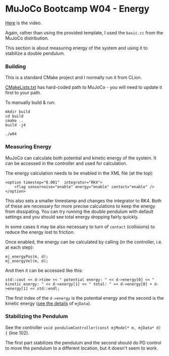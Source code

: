 # MuJoCo Bootcamp W04 - Energy

[Here](https://www.youtube.com/watch?v=HYVPysAGp6g&list=PLc7bpbeTIk758Ad3fkSywdxHWpBh9PM0G&index=9) is the video.

Again, rather than using the provided template, I used the `basic.cc` from the MuJoCo distribution.

This section is about measuring energy of the system and using it to stabilize a double pendulum.

### Building
This is a standard CMake project and I normally run it from CLion.

[CMakeLists.txt](CMakeLists.txt) has hard-coded path to MuJoCo - you will need to update it first to your path.

To manually build & run:

    mkdir build
    cd build
    cmake ..
    build -j4

    ./w04

### Measuring Energy
MuJoCo can calculate both potential and kinetic energy of the system. It can be accessed in the controller and used for calculation.

The energy calculation needs to be enabled in the XML file (at the top):

	<option timestep="0.001"  integrator="RK4">
		<flag sensornoise="enable" energy="enable" contact="enable" />
	</option>

This also sets a smaller timestamp and changes the integrator to RK4. Both of these are necessary for more precise calculations to keep the energy from dissipating.
You can try running the double pendulum with default settings and you should see total energy dropping fairly quickly.

In some cases it may be also necessary to turn of `contact` (collisions) to reduce the energy lost to friction.

Once enabled, the energy can be calculated by calling (in the controller, i.e. at each step):

    mj_energyPos(m, d);
    mj_energyVel(m, d);

And then it can be accessed like this:

    std::cout << d->time << " potential energy: " << d->energy[0] << " kinetic energy: " << d->energy[1] << " total: " << d->energy[0] + d->energy[1] << std::endl;

The first index of the `d->energy` is the potential energy and the second is the kinetic energy ([see the details](https://mujoco.readthedocs.io/en/latest/APIreference.html#mjdata) of `mjData`).

### Stabilizing the Pendulum
See the controller `void pendulumController(const mjModel* m, mjData* d) {` (line 102).

The first part stabilizes the pendulum and the second should do PD control to move the pendulum to a different location, but it doesn't seem to work.
